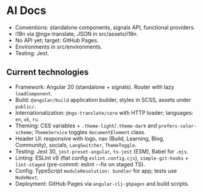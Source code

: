 # AI Docs

- Conventions: standalone components, signals API, functional providers.
- i18n via @ngx-translate, JSON in src/assets/i18n.
- No API yet; target: GitHub Pages.
- Environments in src/environments.
- Testing: Jest.

## Current technologies

- Framework: Angular 20 (standalone + signals). Router with lazy `loadComponent`.
- Build: `@angular/build` application builder, styles in SCSS, assets under `public/`.
- Internationalization: `@ngx-translate/core` with HTTP loader; languages: `en`, `uk`, `ru`.
- Theming: CSS variables + `.theme-light`/`.theme-dark` and `prefers-color-scheme`; `ThemeService` toggles `documentElement` class.
- Header UI: responsive with logo, nav (Build, Learning, Blog, Community), socials, `LangSwitcher`, `ThemeToggle`.
- Testing: Jest 30, `jest-preset-angular`, `ts-jest` (ESM), Babel for `.mjs`.
- Linting: ESLint v9 (flat config `eslint.config.cjs`), `simple-git-hooks` + `lint-staged` (pre-commit: eslint --fix on staged TS).
- Config: TypeScript `moduleResolution: bundler` for app; tests use `NodeNext`.
- Deployment: GitHub Pages via `angular-cli-ghpages` and build scripts.
